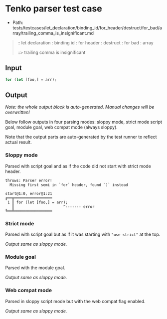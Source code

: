 # Tenko parser test case

- Path: tests/testcases/let_declaration/binding_id/for_header/destruct/for_bad/array/trailing_comma_is_insignificant.md

> :: let declaration : binding id : for header : destruct : for bad : array
>
> ::> trailing comma is insignificant

## Input

`````js
for (let [foo,] = arr);
`````

## Output

_Note: the whole output block is auto-generated. Manual changes will be overwritten!_

Below follow outputs in four parsing modes: sloppy mode, strict mode script goal, module goal, web compat mode (always sloppy).

Note that the output parts are auto-generated by the test runner to reflect actual result.

### Sloppy mode

Parsed with script goal and as if the code did not start with strict mode header.

`````
throws: Parser error!
  Missing first semi in `for` header, found `)` instead

start@1:0, error@1:21
╔══╦═════════════════
 1 ║ for (let [foo,] = arr);
   ║                      ^------- error
╚══╩═════════════════

`````

### Strict mode

Parsed with script goal but as if it was starting with `"use strict"` at the top.

_Output same as sloppy mode._

### Module goal

Parsed with the module goal.

_Output same as sloppy mode._

### Web compat mode

Parsed in sloppy script mode but with the web compat flag enabled.

_Output same as sloppy mode._
